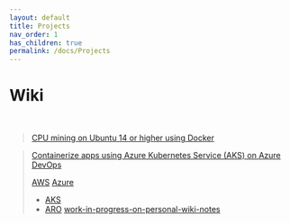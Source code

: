 ```yaml
---
layout: default
title: Projects
nav_order: 1
has_children: true
permalink: /docs/Projects
---
```


# Wiki
<br />

> [CPU mining on Ubuntu 14 or higher using Docker](https://github.com/dummy-andra/CloudEngineerNotes/tree/main/6-Cripto/CPUMiner-Multi-on-Docker-Ubuntu-master)
>

> [Containerize apps using Azure Kubernetes Service (AKS) on Azure DevOps](https://github.com/dummy-andra/CloudEngineerNotes/tree/main/8-Projects/Mentoring_Students/azuretechathon-mentoring)
>
> [AWS](https://github.com/dummy-andra/CloudEngineerNotes/tree/main/0-Cloud/AWS)
> [Azure](https://github.com/dummy-andra/CloudEngineerNotes/tree/main/0-Cloud/Azure)
> - [AKS](https://github.com/dummy-andra/CloudEngineerNotes/tree/main/0-Cloud/Azure/AKS)
> - [ARO](https://github.com/dummy-andra/CloudEngineerNotes/tree/main/0-Cloud/Azure/ARO)
> [work-in-progress-on-personal-wiki-notes](https://github.com/dummy-andra/CloudEngineerNotes)

